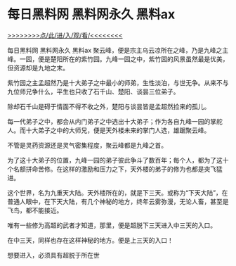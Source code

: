 # 每日黑料网 黑料网永久 黑料ax

<a href="https://8h9e.vip/">>>>>>>>>点/此/进/入/观/看/<<<<<<<<</a>

每日黑料网 黑料网永久 黑料ax
聚云峰，便是宗主乌云凉所在之峰，乃是九峰之主峰。一园，便是楚阳所在的紫竹园。九峰一园之中，紫竹园的风景虽然最是优美，但资源却是九地之末。

紫竹园之主孟超然乃是十大弟子之中最小的师弟，生性淡泊，与世无争。从来不与九位师兄争什么，平生也只收了石千山、楚阳、谈昙三位弟子。

除却石千山是碍于情面不得不收之外，楚阳与谈昙皆是孟超然捡来的孤儿。

每一代弟子之中，都会从内门弟子之中选出十大弟子；作为各自九峰一园的掌舵人。而十大弟子之中的大师兄，便是天外楼未来的掌门人选，雄踞聚云峰。

不管是灵药资源还是灵气密集程度，聚云峰都是九峰之首。

为了这十大弟子的位置，九峰一园的弟子彼此争斗了数百年；每个人，都为了这十个名额拼命苦修。在这样的激励和压力之下，天外楼的弟子的修为也都是突飞猛进。

这个世界，名为九重天大陆。天外楼所在的，就是下三天。或称为“下天大陆”，在普通人眼中，在下天大陆，有几个神秘的地方，终年云雾弥漫，无论人畜，甚至是飞鸟，都不能接近。

唯有一些修为高超的武者才知道，那里，便是超脱下三天进入中三天的入口。

在中三天，同样也存在这样神秘的地方。便是上三天的入口！

想要进入，必须具有超脱于所在世
